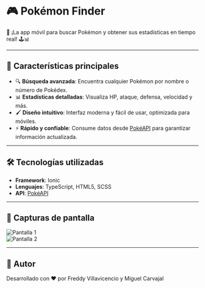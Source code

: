 # 🎮 **Pokémon Finder**  
🌟 ¡La app móvil para buscar Pokémon y obtener sus estadísticas en tiempo real! 🕹️📊  

---

## 🐾 **Características principales**  
- 🔍 **Búsqueda avanzada**: Encuentra cualquier Pokémon por nombre o número de Pokédex.  
- 📊 **Estadísticas detalladas**: Visualiza HP, ataque, defensa, velocidad y más.  
- 🖌️ **Diseño intuitivo**: Interfaz moderna y fácil de usar, optimizada para móviles.  
- ⚡ **Rápido y confiable**: Consume datos desde [PokéAPI](https://pokeapi.co/) para garantizar información actualizada.  

---

## 🛠️ **Tecnologías utilizadas**  
- **Framework**: Ionic  
- **Lenguajes**: TypeScript, HTML5, SCSS  
- **API**: [PokéAPI](https://pokeapi.co/)  

---

## 📸 **Capturas de pantalla**  
![Pantalla 1](https://github.com/user-attachments/assets/7d5c87e2-3aaa-4fa7-b38e-2b56ade0b61b)  
![Pantalla 2](https://github.com/user-attachments/assets/c71d50d9-85fc-426c-b66e-521c91ca34bc)  

---

## 👾 **Autor**  
Desarrollado con ❤️ por Freddy Villavicencio y Miguel Carvajal  
